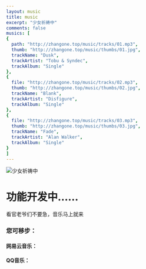 ```yaml
---
layout: music
title: music
excerpt: "少女祈祷中"
comments: false
musics: [
{
  path: "http://zhangone.top/music/tracks/01.mp3",
  thumb: "http://zhangone.top/music/thumbs/01.jpg",
  trackName: "Dusk",
  trackArtist: "Tobu & Syndec",
  trackAlbum: "Single"
},
{
  file: "http://zhangone.top/music/tracks/02.mp3",
  thumb: "http://zhangone.top/music/thumbs/02.jpg",
  trackName: "Blank",
  trackArtist: "Disfigure",
  trackAlbum: "Single"
},
{
  file: "http://zhangone.top/music/tracks/03.mp3",
  thumb: "http://zhangone.top/music/thumbs/03.jpg",
  trackName: "Fade",
  trackArtist: "Alan Walker",
  trackAlbum: "Single"
}
]
---
```

![少女祈祷中](https://static.mengniang.org/common/c/cd/1006211942780b1920529f2816.gif)
# 功能开发中……
看官老爷们不要急，音乐马上就来

### 您可移步：

#### 网易云音乐：
<a href="http://music.163.com/"></a>

#### QQ音乐：
<a href="http://y.qq.com/"></a>

